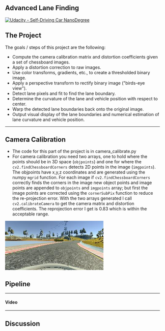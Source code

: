 ## Advanced Lane Finding
[![Udacity - Self-Driving Car NanoDegree](https://s3.amazonaws.com/udacity-sdc/github/shield-carnd.svg)](http://www.udacity.com/drive)

The Project
---

The goals / steps of this project are the following:

* Compute the camera calibration matrix and distortion coefficients given a set of chessboard images.
* Apply a distortion correction to raw images.
* Use color transforms, gradients, etc., to create a thresholded binary image.
* Apply a perspective transform to rectify binary image ("birds-eye view").
* Detect lane pixels and fit to find the lane boundary.
* Determine the curvature of the lane and vehicle position with respect to center.
* Warp the detected lane boundaries back onto the original image.
* Output visual display of the lane boundaries and numerical estimation of lane curvature and vehicle position.

---

## Camera Calibration
* The code for this part of the project is in camera_calibrate.py
* For camera calibration you need two arrays, one to hold where the points should be in 3D space (`objpoints`) and one for where the `cv2.findChessboardCorners` detects 2D points in the image (`imgpoints`). The objpoints have x,y,z coordinates and are generated using the numpy `mgrid` function. For each image if `cv2.findChessboardCorners` correctly finds the corners in the image new object points and image points are appended to `objpoints` and `imgpoints` array; but first the image points are corrected using the `cornerSubPix` function to reduce the re-projection error. With the two arrays generated I call `cv2.calibrateCamera` to get the camera matrix and distortion coefficients. The reprojection error I get is 0.83 which is within the acceptable range. 

![Alt text](https://github.com/scheideman/CarND-Behaviour-Cloning-Project/blob/master/examples/original.jpg?raw=true "Cropped Image")


## Pipeline


---
#### Video


---

## Discussion
